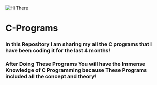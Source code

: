 ![Hi There](https://forthebadge.com/images/badges/made-with-c.svg)
# C-Programs
### In this Repository I am sharing my all the C programs that I have been coding it for the last 4 months!
### After Doing These Programs You will have the Immense Knowledge of C Programming because These Programs included all the concept and theory!
